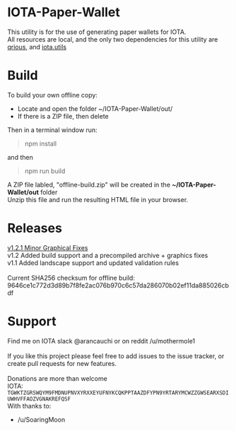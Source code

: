 # IOTA-Paper-Wallet
This utility is for the use of generating paper wallets for IOTA.<br>
All resources are local, and the only two dependencies for this utility are <a href="https://github.com/neocotic/qrious">qrious</a>, and <a href = "https://github.com/iotaledger/iota.lib.js">iota.utils</a>
<br>
# Build
To build your own offline copy:<br>
* Locate and open the folder ~/IOTA-Paper-Wallet/out/<br>
* If there is a ZIP file, then delete<br>

Then in a terminal window run:
>npm install <enter>

and then <br>

>npm run build <enter>

A ZIP file labled, "offline-build.zip" will be created in the **~/IOTA-Paper-Wallet/out** folder<br>
Unzip this file and run the resulting HTML file in your browser.
<br>
# Releases
<a href="https://github.com/arancauchi/IOTA-Paper-Wallet/releases/tag/1.2.1">v1.2.1 Minor Graphical Fixes</a><br>
v1.2 Added build support and a precompiled archive + graphics fixes<br>
v1.1 Added landscape support and updated validation rules<br>
<br>
Current SHA256 checksum for offline build: 9646ce1c772d3d89b7f8fe2ac076b970c6c57da286070b02ef11da885026cbdf
<br>
# Support
Find me on IOTA slack @arancauchi or on reddit /u/mothermole1
<br>
<br>
If you like this project please feel free to add issues to the issue tracker, or create pull requests for new features. 
<br>
<br>
Donations are more than welcome<br>
IOTA: `TGWKTZGRSWQYM9FMDNUPNVXYRXXEYUFNYKCQKPPTAAZDFYPN9YRTARYMCWZZGWSEARXSDIUWHVFFAOZVGNAKREFQSF`
<br>
With thanks to: 
- /u/SoaringMoon
